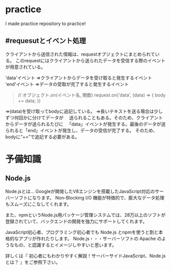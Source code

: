 # practice

I made practice repository to practice!

## #requesutとイベント処理
クライアントから送信された情報は、requestオブジェクトにまとめられている。
このrequestにはクライアントから送られたデータを受信する際のイベントが用意されている。

'data'イベント
 ⇒クライアントからデータを受け取ると発生するイベント
'end'イベント
 ⇒データの受取が完了すると発生するイベント

>// オブジェクト.on(イベント名, 関数)
request.on('data', (data) => {
    body += data; 
>})

⇒(data)を受け取ってbodyに追記している。
⇒長いテキストを送る場合は少しずつ何回かに分けてデータが
　送られることもある。そのため、クライアントからデータが送られるたびに
　「data」イベントが発生する。最後のデータが送られると「end」イベントが発生し、データの受信が完了する。
  そのため、bodyに“+=”で追記する必要がある。

# 予備知識
## Node.js
Node.jsとは...
Googleが開発したV8エンジンを搭載したJavaScript対応のサーバーソフトになります。
Non-Blocking I/O 機能が特徴的で、膨大なデータ処理もスムーズにこなしてくれます。

また、npmというNode.js用パッケージ管理システムでは、28万以上のソフトが登録されていて、バックエンドの開発を強力にサポートしてくれます。

JavaScript初心者、プログラミング初心者でも Node.js とnpmを使うと割と本格的なアプリが作れたりします。
Node.js・・・サーバーソフトの Apache のようなもの、と認識するとイメージしやすいと思います。

詳しくは『 初心者にもわかりやすく解説！サーバーサイドJavaScript、Node.js とは？ 』をご参照下さい。